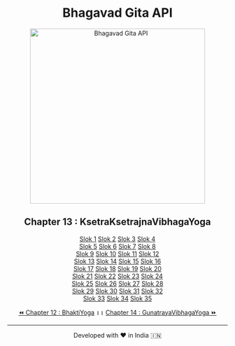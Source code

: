 <center><h1>Bhagavad Gita API</h1>
<img alt="Bhagavad Gita API" src="https://repository-images.githubusercontent.com/314205765/0bb18d80-2b22-11eb-8f6f-ccf20c0c2679" width="400vw"/>
<h2>Chapter 13 : KsetraKsetrajnaVibhagaYoga</h2>
<p><a href="1">Slok 1</a> <a href="2">Slok 2</a> <a href="3">Slok 3</a> <a href="4">Slok 4</a> <br>
<a href="5">Slok 5</a> <a href="6">Slok 6</a> <a href="7">Slok 7</a> <a href="8">Slok 8</a> <br>
<a href="9">Slok 9</a> <a href="10">Slok 10</a> <a href="11">Slok 11</a> <a href="12">Slok 12</a> <br>
<a href="13">Slok 13</a> <a href="14">Slok 14</a> <a href="15">Slok 15</a> <a href="16">Slok 16</a> <br>
<a href="17">Slok 17</a> <a href="18">Slok 18</a> <a href="19">Slok 19</a> <a href="20">Slok 20</a> <br>
<a href="21">Slok 21</a> <a href="22">Slok 22</a> <a href="23">Slok 23</a> <a href="24">Slok 24</a> <br>
<a href="25">Slok 25</a> <a href="26">Slok 26</a> <a href="27">Slok 27</a> <a href="28">Slok 28</a> <br>
<a href="29">Slok 29</a> <a href="30">Slok 30</a> <a href="31">Slok 31</a> <a href="32">Slok 32</a> <br>
<a href="33">Slok 33</a> <a href="34">Slok 34</a> <a href="35">Slok 35</a> </p><a href="../12">⏪ Chapter 12 : BhaktiYoga</a><b> ।। </b><a href="../14">Chapter 14 : GunatrayaVibhagaYoga ⏩</a>
<hr><p>Developed with ❤️ in India 🇮🇳</p></center>